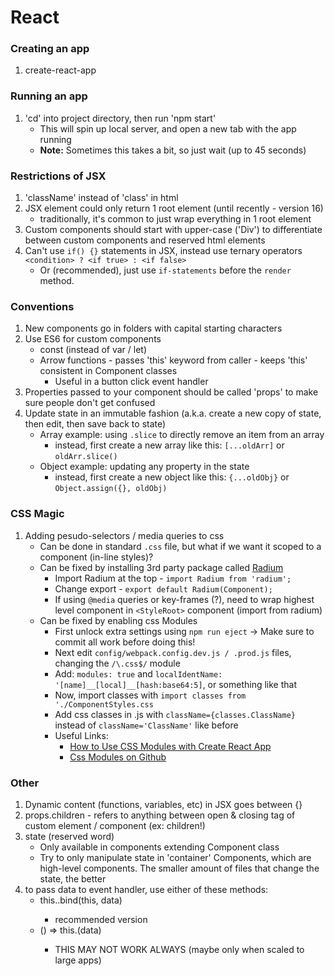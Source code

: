 # React

### Creating an app
1) create-react-app <name-of-new-project>

### Running an app
1) 'cd' into project directory, then run 'npm start'
   - This will spin up local server, and open a new tab with the app running
   - **Note:** Sometimes this takes a bit, so just wait (up to 45 seconds) 

### Restrictions of JSX
1) 'className' instead of 'class' in html
2) JSX element could only return 1 root element (until recently - version 16)
   - traditionally, it's common to just wrap everything in 1 root element
3) Custom components should start with upper-case ('Div') to differentiate between custom components and reserved html elements
4) Can't use `if() {}` statements in JSX, instead use ternary operators `<condition> ? <if true> : <if false>`
   - Or (recommended), just use `if-statements` before the `render` method.

### Conventions
1) New components go in folders with capital starting characters
2) Use ES6 for custom components
   - const (instead of var / let)
   - Arrow functions - passes 'this' keyword from caller - keeps 'this' consistent in Component classes
     - Useful in a button click event handler
3) Properties passed to your component should be called 'props' to make sure people don't get confused
4) Update state in an immutable fashion (a.k.a. create a new copy of state, then edit, then save back to state)
   - Array example: using `.slice` to directly remove an item from an array
     - instead, first create a new array like this: `[...oldArr]` or `oldArr.slice()`
   - Object example: updating any property in the state
     - instead, first create a new object like this: `{...oldObj}` or `Object.assign({}, oldObj)`

### CSS Magic
1) Adding pesudo-selectors / media queries to css
   - Can be done in standard `.css` file, but what if we want it scoped to a component (in-line styles)?
   - Can be fixed by installing 3rd party package called [Radium](https://www.npmjs.com/package/radium)
     - Import Radium at the top - `import Radium from 'radium';`
     - Change export - `export default Radium(Component);`
     - If using `@media` queries or key-frames (?), need to wrap highest level component in `<StyleRoot>` component (import from radium)
   - Can be fixed by enabling css Modules
     - First unlock extra settings using `npm run eject` -> Make sure to commit all work before doing this!
     - Next edit `config/webpack.config.dev.js / .prod.js` files, changing the `/\.css$/` module
     - Add: `modules: true` and `localIdentName: '[name]__[local]__[hash:base64:5]`, or something like that
     - Now, import classes with `import classes from './ComponentStyles.css`
     - Add css classes in .js with `className={classes.ClassName}` instead of `className='ClassName'` like before
     - Useful Links:
       - [How to Use CSS Modules with Create React App](https://medium.com/nulogy/how-to-use-css-modules-with-create-react-app-9e44bec2b5c2)
       - [Css Modules on Github](https://github.com/css-modules/css-modules)

### Other
1) Dynamic content (functions, variables, etc) in JSX goes between {}
2) props.children - refers to anything between open & closing tag of custom element / component (ex: <Person>children!</Person>)
3) state (reserved word)
   - Only available in components extending Component class
   - Try to only manipulate state in 'container' Components, which are high-level components. The smaller amount of files that change the state, the better
4) to pass data to event handler, use either of these methods:
   - this.<function-name>.bind(this, data)
     - recommended version
   - () => this.<function-name>(data)
     - THIS MAY NOT WORK ALWAYS (maybe only when scaled to large apps)
